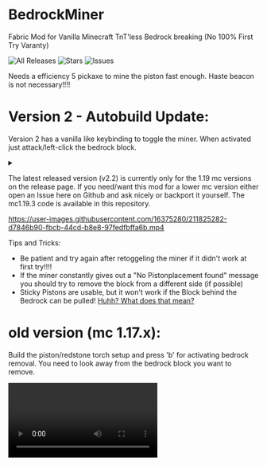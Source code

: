 # BedrockMiner
Fabric Mod for Vanilla Minecraft TnT'less Bedrock breaking (No 100% First Try Varanty)

![All Releases](https://img.shields.io/github/downloads/rockerle/bedrockminer/total)
![Stars](https://img.shields.io/github/stars/rockerle/BedrockMiner)
![Issues](https://img.shields.io/github/issues/rockerle/BedrockMiner)

Needs a efficiency 5 pickaxe to mine the piston fast enough.
Haste beacon is not necessary!!!!
# Version 2 - Autobuild Update:

Version 2 has a vanilla like keybinding to toggle the miner. When activated just attack/left-click the bedrock block.

<details><summary></summary>While activated you can add or remove blocks that can be mined by the miner, with right clicking the blocks with an item.</details>

The latest released version (v2.2) is currently only for the 1.19 mc versions on the release page. If you need/want this mod for a lower mc version either open an Issue here on Github and ask nicely or backport it yourself. The mc1.19.3 code is available in this repository.

https://user-images.githubusercontent.com/16375280/211825282-d7846b90-fbcb-44cd-b8e8-97fedfbffa6b.mp4


Tips and Tricks:
- Be patient and try again after retoggeling the miner if it didn't work at first try!!!!
- If the miner constantly gives out a "No Pistonplacement found" message you should try to remove the block from a different side (if possible)
- Sticky Pistons are usable, but it won't work if the Block behind the Bedrock can be pulled! [Huhh? What does that mean?](https://imgur.com/a/5WrNWIR)

# old version (mc 1.17.x):
Build the piston/redstone torch setup and press 'b' for activating bedrock removal.
You need to look away from the bedrock block you want to remove.
<display>
        <summary>![old showcase](https://user-images.githubusercontent.com/16375280/143857501-9bb6c00c-d944-4043-9717-29275675a8e8.mp4)</summary>
</display>
